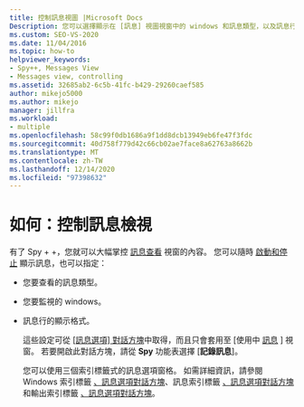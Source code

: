 ```yaml
---
title: 控制訊息視圖 |Microsoft Docs
Description: 您可以選擇顯示在 [訊息] 視圖視窗中的 windows 和訊息類型，以及訊息行的顯示格式。 如需詳細資訊，請參閱本文。
ms.custom: SEO-VS-2020
ms.date: 11/04/2016
ms.topic: how-to
helpviewer_keywords:
- Spy++, Messages View
- Messages view, controlling
ms.assetid: 32685ab2-6c5b-41fc-b429-29260caef585
author: mikejo5000
ms.author: mikejo
manager: jillfra
ms.workload:
- multiple
ms.openlocfilehash: 58c99f0db1686a9f1dd8dcb13949eb6fe47f3fdc
ms.sourcegitcommit: 40d758f779d42c66cb02ae7face8a62763a8662b
ms.translationtype: MT
ms.contentlocale: zh-TW
ms.lasthandoff: 12/14/2020
ms.locfileid: "97398632"
---
```

# <a name="how-to-control-messages-view"></a>如何：控制訊息檢視
有了 Spy + +，您就可以大幅掌控 [訊息查看](../debugger/messages-view.md) 視窗的內容。 您可以隨時 [啟動和停止](../debugger/how-to-start-and-stop-the-message-log-display.md) 顯示訊息，也可以指定：

- 您要查看的訊息類型。

- 您要監視的 windows。

- 訊息行的顯示格式。

  這些設定可從 [ [訊息選項] 對話方塊](../debugger/message-options-dialog-box.md)中取得，而且只會套用至 [使用中 [訊息](../debugger/messages-view.md) ] 視窗。 若要開啟此對話方塊，請從 **Spy** 功能表選擇 [**記錄訊息**]。

  您可以使用三個索引標籤式的訊息選項窗格。 如需詳細資訊，請參閱 Windows 索引標籤 [、訊息選項對話方塊](../debugger/windows-tab-message-options-dialog-box.md)、訊息索引標籤 [、訊息選項對話方塊](../debugger/messages-tab-message-options-dialog-box.md)和輸出索引標籤 [、訊息選項對話方塊](../debugger/output-tab-message-options-dialog-box.md)。